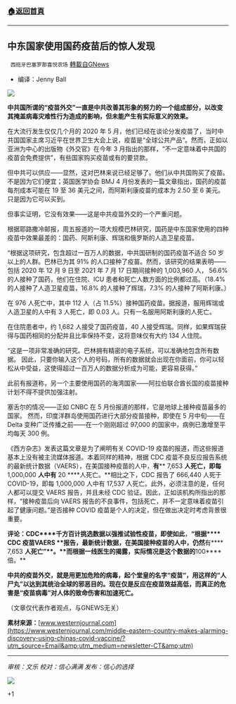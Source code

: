 ###  [:house:返回首頁](https://github.com/ourhimalayas/txt)
---


## 中东国家使用国药疫苗后的惊人发现
` 西班牙巴塞罗那喜悦农场` [轉載自GNews](https://gnews.org/zh-hans/1540790/)

- 编译：Jenny Ball


![](https://assets.gnews.org/wp-content/uploads/2021/09/unknown-36.png)

**中共国所谓的“疫苗外交”一直是中共改善其形象的努力的一个组成部分，以改变其掩盖病毒灾难性行为造成的影响，但未能产生有实际意义的效果。**

在大流行发生仅仅几个月的 2020 年 5 月，他们已经在谈论分发疫苗了，当时中共国国家主席习近平在世界卫生大会上说，疫苗是“全球公共产品”。然而，正如以亚洲为中心的出版物《外交官》在今年 3 月指出的那样，“不一定意味着中共国的疫苗会免费提供”，有些国家购买疫苗或有的要贷款。

但中共可以供应——显然，这对巴林来说已经足够了。他们从中共国购买了疫苗。不是因为它们便宜；英国医学协会 BMJ 4 月份发表的一篇文章指出，国药的疫苗每剂成本可能在 19 至 36 美元之间，而阿斯利康疫苗的成本为 2.50 至 6 美元。只是因为它可以买到。

但事实证明，它没有效果——这是中共疫苗外交的一个严重问题。

根据耶路撒冷邮报，周五报道的一项大规模巴林研究，国药是中东国家使用的四种疫苗中效果最差的：国药、阿斯利康、辉瑞和俄罗斯的人造卫星疫苗。

“根据这项研究，包含超过一百万人的数据，中共国研制的国药疫苗不适合 50 岁以上的人群。巴林已为其 91% 的人口接种了疫苗。然而，该研究的结果表明——包括 2020 年 12 月 9 日至 2021 年 7 月 17 日期间接种的 1,003,960 人， 56.6% 的人接种了国药，他们在住院、ICU 患者和死亡人数方面的比例都过高。（18.4% 的人接种了人造卫星疫苗，16.8% 的人接种了辉瑞，7.3% 的人接种了阿斯利康。）

在 976 人死亡中，其中 112 人（占 11.5%）接种国药疫苗。据报道，服用辉瑞或人造卫星的人中有 3 人死亡，即 0.03 人。只有一名服用阿斯利康的人死亡。

在住院患者中，约 1,682 人接受了国药疫苗，40 人接受辉瑞。同样，如果辉瑞获得与国药相同的分配并且比率保持不变，这将意味仅有大约 134 人住院。

“这是一项非常准确的研究。巴林拥有精密的电子系统，可以准确地包含所有数据。 因此，只要你输入这个人的号码，所有的数据就会出现在你面前，你可以轻松从中受益，这使得超过一百万人的数据分析成为可能，更容易获得。”

此前有报道称，另一个主要使用国药的海湾国家——阿拉伯联合酋长国的疫苗接种计划不得不提供加强注射。

塞舌尔的情况——正如 CNBC 在 5 月份报道的那样，它是地球上接种疫苗最多的国家。 然而，印度洋群岛使用国药进行大部分疫苗接种，即使在 5 月中旬——在 Delta 变种广泛传播之前——在一个刚刚超过 97,000 的国家中，病例已激增至平均每天 300 例。

《西方杂志》发表这篇文章是为了阐明有关 COVID-19 疫苗的报道，而这些报道基本上没有被主流媒体报道。本着同样的精神，根据 CDC 疫苗不良反应报告系统的最新统计数据（VAERS），在美国接种疫苗的人中，**有**** 7,653 ****人死亡**，**即每**** 1,000,000 ****人中有**** 20 ****人死亡。**相比之下，CDC 报告了 666,440 人死于 COVID-19，即每 1,000,000 人中有 17,537 人死亡。此外，必须注意的是，任何人都可以提交 VAERS 报告，并且未经 CDC 验证。因此，正如该机构所指出的那样，“接种疫苗后向 VAERS 报告的不良事件，包括死亡，并不一定意味着疫苗引起了健康问题。”是否接种 COVID 疫苗是个人的决定，但在做出决定时考虑背景很重要。

**评论：CDC****千方百计挑选数据以强推试验性疫苗，即使如此**，**“根据**** CDC ****疫苗****VAERS ****报告**，**最新统计数据，在美国接种疫苗的人中**，仍然**有**** 7,653 ****人死亡”**。**而根据一线医生的揭露，实际情况是这个数据的****100****倍。**

**中共的疫苗外交，就是用更加危险的病毒，起个堂皇的名字“疫苗“，用这样的“人尸丸”以达到其统治全球的邪恶目的。现在仅是反应在疫苗效益高低，而真正的危害是“疫苗病毒”对人体的致命伤害和加速死亡。**

（文章仅代表作者观点，与GNEWS无关）

**素材来源：**[www.westernjournal.com](https://www.westernjournal.com/middle-eastern-country-makes-alarming-discovery-using-chinas-covid-vaccine/?utm_source=Email&amp;utm_medium=newsletter-CT&amp;utm)

* * *

*审核：文乐
校对：信心满满
发布：信心的选择*

![](https://assets.gnews.org/wp-content/uploads/2021/09/GNEWS_CH..jpeg)

+1
